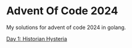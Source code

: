 # Advent Of Code 2024

My solutions for advent of code 2024 in golang.

[Day 1: Historian Hysteria](./day01/)


